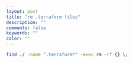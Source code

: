 ```yaml
---
layout: post
title: "rm .terraform files"
description: ""
comments: false
keywords: ""
color: ""
---
```


```bash
find ./ -name ".terraform*" -exec rm -rf {} \;
```